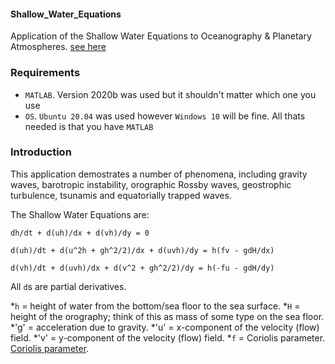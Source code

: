 #### Shallow_Water_Equations

Application of the Shallow Water Equations to Oceanography & Planetary Atmospheres.
[see here](https://en.wikipedia.org/wiki/Shallow_water_equations)

### Requirements
* `MATLAB`. Version 2020b was used but it shouldn't matter which one you use
* `OS`. `Ubuntu 20.04` was used however `Windows 10` will be fine. All thats needed is that you have `MATLAB`

### Introduction

This application demostrates a number of phenomena, including gravity waves, barotropic instability, orographic Rossby waves, geostrophic turbulence,
tsunamis and equatorially trapped waves.

The Shallow Water Equations are:

  `dh/dt + d(uh)/dx + d(vh)/dy = 0`
  
  `d(uh)/dt + d(u^2h + gh^2/2)/dx + d(uvh)/dy = h(fv - gdH/dx)`
  
  `d(vh)/dt + d(uvh)/dx + d(v^2 + gh^2/2)/dy = h(-fu - gdH/dy)`
  

  
All `d`s are partial derivatives.

*`h` = height of water from the bottom/sea floor to the sea surface.
*`H` = height of the orography; think of this as mass of some type on the sea floor.
*'g' = acceleration due to gravity.
*'u' = x-component of the velocity (flow) field.
*'v' = y-component of the velocity (flow) field.
*`f` = Coriolis parameter. [Coriolis parameter](https://encyclopedia2.thefreedictionary.com/Coriolis+parameter).

